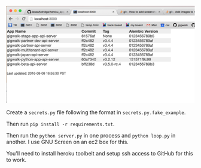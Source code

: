 ![Screenshot](/screenshot2.png?raw=true "Screenshot")

Create a `secrets.py` file following the format in `secrets.py.fake_example`.

Then run `pip install -r requirements.txt`.

Then run the `python server.py` in one process and `python loop.py` in another.
I use GNU Screen on an ec2 box for this.

You'll need to install heroku toolbelt and setup ssh access to GitHub for this to work.
